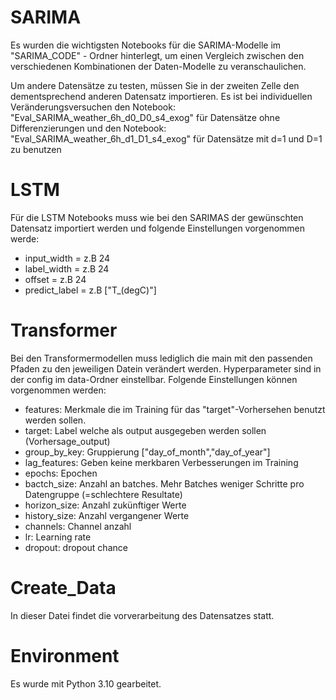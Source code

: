 # SARIMA

Es wurden die wichtigsten Notebooks für die SARIMA-Modelle im "SARIMA_CODE" - Ordner hinterlegt, um einen Vergleich zwischen den verschiedenen Kombinationen der Daten-Modelle zu veranschaulichen.

Um andere Datensätze zu testen, müssen Sie in der zweiten Zelle den dementsprechend anderen Datensatz importieren. Es ist bei individuellen Veränderungsversuchen den Notebook: "Eval_SARIMA_weather_6h_d0_D0_s4_exog" für Datensätze ohne Differenzierungen und den Notebook: "Eval_SARIMA_weather_6h_d1_D1_s4_exog"  für Datensätze mit d=1 und D=1 zu benutzen

# LSTM
Für die LSTM Notebooks muss wie bei den SARIMAS der gewünschten Datensatz importiert werden und folgende Einstellungen vorgenommen werde:
- input_width = z.B 24
- label_width  = z.B 24
- offset = z.B 24
- predict_label = z.B ["T_(degC)"]

# Transformer
Bei den Transformermodellen muss lediglich die main mit den passenden Pfaden zu den jeweiligen Datein verändert werden.
Hyperparameter sind in der config im data-Ordner einstellbar. 
Folgende Einstellungen können vorgenommen werden:
- features: Merkmale die im Training für das "target"-Vorhersehen benutzt werden sollen.
- target: Label welche als output ausgegeben werden sollen (Vorhersage_output)
- group_by_key: Gruppierung ["day_of_month","day_of_year"]
- lag_features: Geben keine merkbaren Verbesserungen im Training
- epochs: Epochen
- bactch_size: Anzahl an batches. Mehr Batches weniger Schritte pro Datengruppe (=schlechtere Resultate)
- horizon_size: Anzahl zukünftiger Werte
- history_size: Anzahl vergangener Werte
- channels: Channel anzahl
- lr: Learning rate
- dropout: dropout chance

# Create_Data
In dieser Datei findet die vorverarbeitung des Datensatzes statt.

# Environment
Es wurde mit Python 3.10 gearbeitet.
                                                                                                                                                            